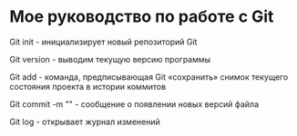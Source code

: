 # Мое руководство по работе с Git

Git init - инициализирует новый репозиторий Git

Git version -  выводим текущую версию программы

Git add - команда, предписывающая Git «сохранить» снимок текущего состояния проекта в истории коммитов

Git commit -m "" - сообщение о появлении новых версий файла

Git log - открывает журнал изменений


